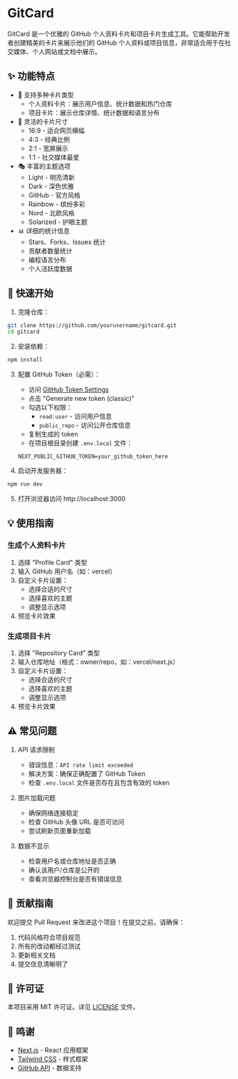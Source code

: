 # GitCard

GitCard 是一个优雅的 GitHub 个人资料卡片和项目卡片生成工具。它能帮助开发者创建精美的卡片来展示他们的 GitHub 个人资料或项目信息，非常适合用于在社交媒体、个人网站或文档中展示。

## ✨ 功能特点

- 🎨 支持多种卡片类型
  - 个人资料卡片：展示用户信息、统计数据和热门仓库
  - 项目卡片：展示仓库详情、统计数据和语言分布
- 📐 灵活的卡片尺寸
  - 16:9 - 适合网页横幅
  - 4:3 - 经典比例
  - 2:1 - 宽屏展示
  - 1:1 - 社交媒体最爱
- 🎭 丰富的主题选项
  - Light - 明亮清新
  - Dark - 深色优雅
  - GitHub - 官方风格
  - Rainbow - 缤纷多彩
  - Nord - 北欧风格
  - Solarized - 护眼主题
- 📊 详细的统计信息
  - Stars、Forks、Issues 统计
  - 贡献者数量统计
  - 编程语言分布
  - 个人活跃度数据

## 🚀 快速开始

1. 克隆仓库：
```bash
git clone https://github.com/yourusername/gitcard.git
cd gitcard
```

2. 安装依赖：
```bash
npm install
```

3. 配置 GitHub Token（必需）：
   - 访问 [GitHub Token Settings](https://github.com/settings/tokens)
   - 点击 "Generate new token (classic)"
   - 勾选以下权限：
     - `read:user` - 访问用户信息
     - `public_repo` - 访问公开仓库信息
   - 复制生成的 token
   - 在项目根目录创建 `.env.local` 文件：
   ```
   NEXT_PUBLIC_GITHUB_TOKEN=your_github_token_here
   ```

4. 启动开发服务器：
```bash
npm run dev
```

5. 打开浏览器访问 http://localhost:3000

## 💡 使用指南

### 生成个人资料卡片

1. 选择 "Profile Card" 类型
2. 输入 GitHub 用户名（如：vercel）
3. 自定义卡片设置：
   - 选择合适的尺寸
   - 选择喜欢的主题
   - 调整显示选项
4. 预览卡片效果

### 生成项目卡片

1. 选择 "Repository Card" 类型
2. 输入仓库地址（格式：owner/repo，如：vercel/next.js）
3. 自定义卡片设置：
   - 选择合适的尺寸
   - 选择喜欢的主题
   - 调整显示选项
4. 预览卡片效果

## ⚠️ 常见问题

1. API 请求限制
   - 错误信息：`API rate limit exceeded`
   - 解决方案：确保正确配置了 GitHub Token
   - 检查 `.env.local` 文件是否存在且包含有效的 token

2. 图片加载问题
   - 确保网络连接稳定
   - 检查 GitHub 头像 URL 是否可访问
   - 尝试刷新页面重新加载

3. 数据不显示
   - 检查用户名或仓库地址是否正确
   - 确认该用户/仓库是公开的
   - 查看浏览器控制台是否有错误信息

## 🤝 贡献指南

欢迎提交 Pull Request 来改进这个项目！在提交之前，请确保：

1. 代码风格符合项目规范
2. 所有的改动都经过测试
3. 更新相关文档
4. 提交信息清晰明了

## 📄 许可证

本项目采用 MIT 许可证。详见 [LICENSE](LICENSE) 文件。

## 🙏 鸣谢

- [Next.js](https://nextjs.org/) - React 应用框架
- [Tailwind CSS](https://tailwindcss.com/) - 样式框架
- [GitHub API](https://docs.github.com/en/rest) - 数据支持
